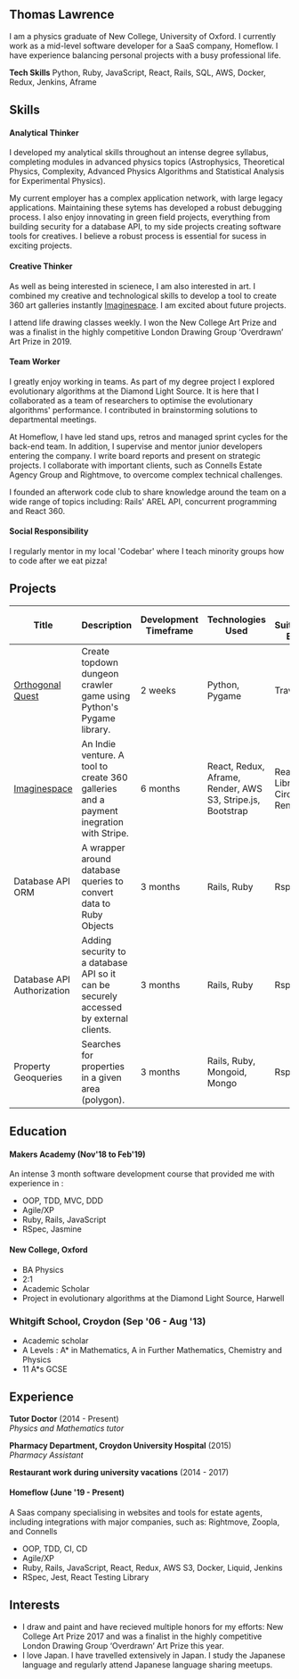   ## Thomas Lawrence

I am a physics graduate of New College, University of Oxford. I currently work as a mid-level software developer for a SaaS company, Homeflow. I have experience balancing personal projects with a busy professional life. 

**Tech Skills** Python, Ruby, JavaScript, React, Rails, SQL, AWS, Docker, Redux, Jenkins, Aframe

## Skills

#### Analytical Thinker

I developed my analytical skills throughout an intense degree syllabus, completing modules in advanced physics topics (Astrophysics, Theoretical Physics, Complexity, Advanced Physics Algorithms and Statistical Analysis for Experimental Physics). 

My current employer has a complex application network, with large legacy applications. Maintaining these sytems has developed a robust debugging process. I also enjoy innovating in green field projects, everything from building security for a database API, to my side projects creating software tools for creatives. I believe a robust process is essential for sucess in exciting projects.

#### Creative Thinker

As well as being interested in scienece, I am also interested in art. I combined my creative and technological skills to develop a tool to create 360 art galleries instantly [Imaginespace](https://imaginespace.io). I am excited about future projects.

I attend life drawing classes weekly. I won the New College Art Prize and was a finalist in the highly competitive London Drawing Group ‘Overdrawn’ Art Prize in 2019.

#### Team Worker

I greatly enjoy working in teams. As part of my degree project I explored evolutionary algorithms at the Diamond Light Source. It is here that I collaborated as a team of researchers to optimise the evolutionary algorithms' performance. I contributed in brainstorming solutions to departmental meetings.

At Homeflow, I have led stand ups, retros and managed sprint cycles for the back-end team. In addition, I supervise and mentor junior developers entering the company. I write board reports and present on strategic projects. I collaborate with important clients, such as Connells Estate Agency Group and Rightmove, to overcome complex technical challenges.

I founded an afterwork code club to share knowledge around the team on a wide range of topics including: Rails' AREL API, concurrent programming and React 360.

#### Social Responsibility 

I regularly mentor in my local 'Codebar' where I teach minority groups how to code after we eat pizza!

## Projects
| Title | Description | Development Timeframe | Technologies Used | Test Suites/CIs/CDs Employed |
|--|--|--|--|--|
|[Orthogonal Quest](https://github.com/Sindex42/orthogonal-quest) | Create topdown dungeon crawler game using Python's Pygame library. | 2 weeks | Python, Pygame | Travis, Pylint |
|[Imaginespace](https://imaginespace.io) | An Indie venture. A tool to create 360 galleries and a payment inegration with Stripe. | 6 months | React, Redux, Aframe, Render, AWS S3, Stripe.js, Bootstrap | React Testing Library, Jest, CircleCI, Render.com |
|Database API ORM | A wrapper around database queries to convert data to Ruby Objects | 3 months | Rails, Ruby | Rspec |
|Database API Authorization | Adding security to a database API so it can be securely accessed by external clients. | 3 months | Rails, Ruby | Rspec |
|Property Geoqueries| Searches for properties in a given area (polygon). | 3 months | Rails, Ruby, Mongoid, Mongo | Rspec |

## Education

#### Makers Academy (Nov'18 to Feb'19)

An intense 3 month software development course that provided me with experience in :

- OOP, TDD, MVC, DDD
- Agile/XP
- Ruby, Rails, JavaScript
- RSpec, Jasmine

#### New College, Oxford

- BA Physics
- 2:1
- Academic Scholar
- Project in evolutionary algorithms at the Diamond Light Source, Harwell

### Whitgift School, Croydon (Sep '06 - Aug '13)

- Academic scholar
- A Levels : A* in Mathematics, A in Further Mathematics, Chemistry and Physics
- 11 A*s GCSE

## Experience

**Tutor Doctor** (2014 - Present)   
*Physics and Mathematics tutor*

**Pharmacy Department, Croydon University Hospital** (2015)    
*Pharmacy Assistant* 

**Restaurant work during university vacations** (2014 - 2017)

#### Homeflow (June '19 - Present)

A Saas company specialising in websites and tools for estate agents, including integrations with major companies, such as: Rightmove, Zoopla, and Connells

- OOP, TDD, CI, CD
- Agile/XP
- Ruby, Rails, JavaScript, React, Redux, AWS S3, Docker, Liquid, Jenkins
- RSpec, Jest, React Testing Library


## Interests

- I draw and paint and have recieved multiple honors for my efforts: New College Art Prize 2017 and was a finalist in the highly competitive London Drawing Group ‘Overdrawn’ Art Prize this year.
- I love Japan. I have travelled extensively in Japan. I study the Japanese language and regularly attend Japanese language sharing meetups.
